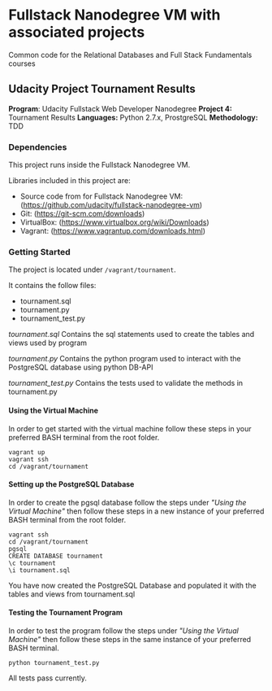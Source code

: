 # Fullstack Nanodegree VM with associated projects

Common code for the Relational Databases and Full Stack Fundamentals courses

## Udacity Project Tournament Results

**Program**: Udacity Fullstack Web Developer Nanodegree
**Project 4:** Tournament Results
**Languages:** Python 2.7.x, ProstgreSQL
**Methodology:** TDD

### Dependencies

This project runs inside the Fullstack Nanodegree VM.

Libraries included in this project are:
- Source code from for Fullstack Nanodegree VM: (https://github.com/udacity/fullstack-nanodegree-vm)
- Git: (https://git-scm.com/downloads)
- VirtualBox: (https://www.virtualbox.org/wiki/Downloads)
- Vagrant: (https://www.vagrantup.com/downloads.html)

### Getting Started

The project is located under `/vagrant/tournament`.

It contains the follow files:
- tournament.sql
- tournament.py
- tournament_test.py

*tournament.sql*
Contains the sql statements used to create the tables and views used by program

*tournament.py*
Contains the python program used to interact with the PostgreSQL database using python DB-API

*tournament_test.py*
Contains the tests used to validate the methods in tournament.py

#### Using the Virtual Machine

In order to get started with the virtual machine follow these steps in your preferred BASH terminal from the root folder.

```
vagrant up
vagrant ssh
cd /vagrant/tournament
```

#### Setting up the PostgreSQL Database

In order to create the pgsql database follow the steps under *"Using the Virtual Machine"* then follow these steps in a new instance of your preferred BASH terminal from the root folder.

```
vagrant ssh
cd /vagrant/tournament
pgsql
CREATE DATABASE tournament
\c tournament
\i tournament.sql
```

You have now created the PostgreSQL Database and populated it with the tables and views from tournament.sql

#### Testing the Tournament Program

In order to test the program follow the steps under *"Using the Virtual Machine"* then follow these steps in the same instance of your preferred BASH terminal.

```
python tournament_test.py
```

All tests pass currently.